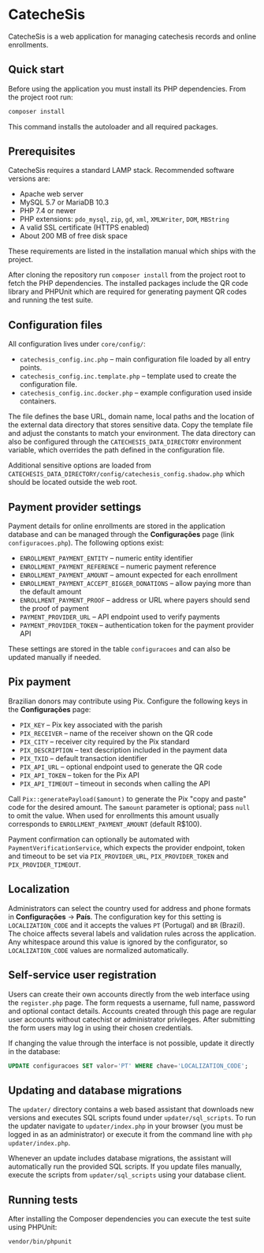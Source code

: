 # CatecheSis

CatecheSis is a web application for managing catechesis records and online enrollments.

## Quick start

Before using the application you must install its PHP dependencies. From the
project root run:

```bash
composer install
```

This command installs the autoloader and all required packages.

## Prerequisites

CatecheSis requires a standard LAMP stack. Recommended software versions are:

- Apache web server
- MySQL 5.7 or MariaDB 10.3
- PHP 7.4 or newer
- PHP extensions: `pdo_mysql`, `zip`, `gd`, `xml`, `XMLWriter`, `DOM`, `MBString`
- A valid SSL certificate (HTTPS enabled)
- About 200 MB of free disk space

These requirements are listed in the installation manual which ships with the project.

After cloning the repository run `composer install` from the project root to
fetch the PHP dependencies. The installed packages include the QR code library
and PHPUnit which are required for generating payment QR codes and running the
test suite.

## Configuration files

All configuration lives under `core/config/`:

- `catechesis_config.inc.php` – main configuration file loaded by all entry points.
- `catechesis_config.inc.template.php` – template used to create the configuration file.
- `catechesis_config.inc.docker.php` – example configuration used inside containers.

The file defines the base URL, domain name, local paths and the location of the external data directory that stores sensitive data. Copy the template file and adjust the constants to match your environment.  The data directory can also be configured through the `CATECHESIS_DATA_DIRECTORY` environment variable, which overrides the path defined in the configuration file.

Additional sensitive options are loaded from `CATECHESIS_DATA_DIRECTORY/config/catechesis_config.shadow.php` which should be located outside the web root.

## Payment provider settings

Payment details for online enrollments are stored in the application database and can be managed through the **Configurações** page (link `configuracoes.php`). The following options exist:

- `ENROLLMENT_PAYMENT_ENTITY` – numeric entity identifier
- `ENROLLMENT_PAYMENT_REFERENCE` – numeric payment reference
- `ENROLLMENT_PAYMENT_AMOUNT` – amount expected for each enrollment
- `ENROLLMENT_PAYMENT_ACCEPT_BIGGER_DONATIONS` – allow paying more than the default amount
- `ENROLLMENT_PAYMENT_PROOF` – address or URL where payers should send the proof of payment
- `PAYMENT_PROVIDER_URL` – API endpoint used to verify payments
- `PAYMENT_PROVIDER_TOKEN` – authentication token for the payment provider API

These settings are stored in the table `configuracoes` and can also be updated manually if needed.

## Pix payment

Brazilian donors may contribute using Pix. Configure the following keys in the **Configurações** page:

- `PIX_KEY` – Pix key associated with the parish
- `PIX_RECEIVER` – name of the receiver shown on the QR code
- `PIX_CITY` – receiver city required by the Pix standard
- `PIX_DESCRIPTION` – text description included in the payment data
- `PIX_TXID` – default transaction identifier
- `PIX_API_URL` – optional endpoint used to generate the QR code
- `PIX_API_TOKEN` – token for the Pix API
- `PIX_API_TIMEOUT` – timeout in seconds when calling the API



Call `Pix::generatePayload($amount)` to generate the Pix "copy and paste" code for the desired amount. The `$amount` parameter is optional; pass `null` to omit the value. When used for enrollments this amount usually corresponds to `ENROLLMENT_PAYMENT_AMOUNT` (default R$100).



Payment confirmation can optionally be automated with `PaymentVerificationService`, which expects the provider endpoint, token and timeout to be set via `PIX_PROVIDER_URL`, `PIX_PROVIDER_TOKEN` and `PIX_PROVIDER_TIMEOUT`.

## Localization

Administrators can select the country used for address and phone formats in
**Configurações** → **País**.  The configuration key for this setting is
`LOCALIZATION_CODE` and it accepts the values `PT` (Portugal) and `BR`
(Brazil).  The choice affects several labels and validation rules across the
application.
Any whitespace around this value is ignored by the configurator, so
`LOCALIZATION_CODE` values are normalized automatically.

## Self-service user registration

Users can create their own accounts directly from the web interface using the
`register.php` page. The form requests a username, full name, password and
optional contact details. Accounts created through this page are regular user
accounts without catechist or administrator privileges. After submitting the
form users may log in using their chosen credentials.

If changing the value through the interface is not possible, update it directly
in the database:

```sql
UPDATE configuracoes SET valor='PT' WHERE chave='LOCALIZATION_CODE';
```

## Updating and database migrations

The `updater/` directory contains a web based assistant that downloads new versions and executes SQL scripts found under `updater/sql_scripts`. To run the updater navigate to `updater/index.php` in your browser (you must be logged in as an administrator) or execute it from the command line with `php updater/index.php`.

Whenever an update includes database migrations, the assistant will automatically run the provided SQL scripts. If you update files manually, execute the scripts from `updater/sql_scripts` using your database client.

## Running tests

After installing the Composer dependencies you can execute the test suite using PHPUnit:

```bash
vendor/bin/phpunit
```

